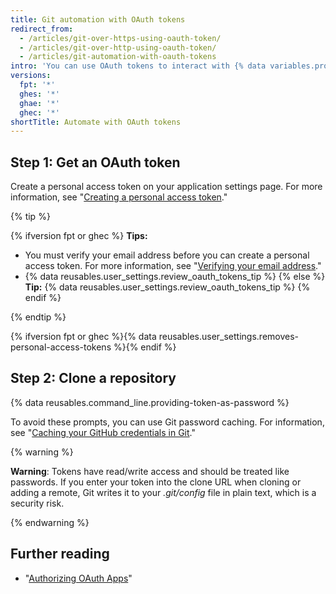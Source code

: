 ```yaml
---
title: Git automation with OAuth tokens
redirect_from:
  - /articles/git-over-https-using-oauth-token/
  - /articles/git-over-http-using-oauth-token/
  - /articles/git-automation-with-oauth-tokens
intro: 'You can use OAuth tokens to interact with {% data variables.product.product_name %} via automated scripts.'
versions:
  fpt: '*'
  ghes: '*'
  ghae: '*'
  ghec: '*'
shortTitle: Automate with OAuth tokens
---
```


## Step 1: Get an OAuth token

Create a personal access token on your application settings page. For more information, see "[Creating a personal access token](/github/authenticating-to-github/creating-a-personal-access-token)."

{% tip %}

{% ifversion fpt or ghec %}
**Tips:**
- You must verify your email address before you can create a personal access token. For more information, see "[Verifying your email address](/articles/verifying-your-email-address)."
- {% data reusables.user_settings.review_oauth_tokens_tip %}
{% else %}
**Tip:** {% data reusables.user_settings.review_oauth_tokens_tip %}
{% endif %}

{% endtip %}

{% ifversion fpt or ghec %}{% data reusables.user_settings.removes-personal-access-tokens %}{% endif %}

## Step 2: Clone a repository

{% data reusables.command_line.providing-token-as-password %}

To avoid these prompts, you can use Git password caching. For information, see "[Caching your GitHub credentials in Git](/github/getting-started-with-github/caching-your-github-credentials-in-git)."

{% warning %}

**Warning**: Tokens have read/write access and should be treated like passwords. If you enter your token into the clone URL when cloning or adding a remote, Git writes it to your _.git/config_ file in plain text, which is a security risk.

{% endwarning %}

## Further reading

- "[Authorizing OAuth Apps](/developers/apps/authorizing-oauth-apps)"
